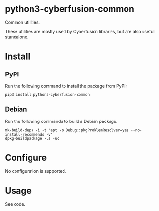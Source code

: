# python3-cyberfusion-common

Common utilities.

These utilities are mostly used by Cyberfusion libraries, but are also useful standalone.

# Install

## PyPI

Run the following command to install the package from PyPI:

    pip3 install python3-cyberfusion-common

## Debian

Run the following commands to build a Debian package:

    mk-build-deps -i -t 'apt -o Debug::pkgProblemResolver=yes --no-install-recommends -y'
    dpkg-buildpackage -us -uc

# Configure

No configuration is supported.

# Usage

See code.

